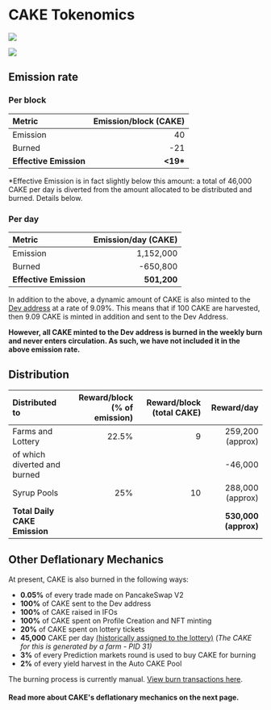# CAKE Tokenomics

![](../../.gitbook/assets/docs-masthead-17-%20%281%29.png)

![](https://gblobscdn.gitbook.com/assets%2F-MHREX7DHcljbY5IkjgJ%2F-MdWBpsghLyFdKQs0uy3%2F-MdXkqSDqNHouDkNCQc9%2Fen.png?alt=media&token=654d1773-74dd-44c1-b61f-d9a297ac8269)

## **Emission rate** <a id="emission-rate"></a>

### **Per block**

| **Metric** | **Emission/block \(CAKE\)** |
| :--- | ---: |
| Emission | 40 |
| Burned | -21 |
| **Effective Emission** | **&lt;19\*** |

\*Effective Emission is in fact slightly below this amount: a total of 46,000 CAKE per day is diverted from the amount allocated to be distributed and burned. Details below.

### Per day <a id="per-day"></a>

| **Metric** | **Emission/day \(CAKE\)** |
| :--- | ---: |
| Emission | 1,152,000 |
| Burned | -650,800 |
| **Effective Emission** | **501,200** |

In addition to the above, a dynamic amount of CAKE is also minted to the [Dev address](https://www.bscscan.com/address/0xd4cfec77cdc21573982ec85cf33cfde6cc677e74) at a rate of 9.09%. This means that if 100 CAKE are harvested, then 9.09 CAKE is minted in addition and sent to the Dev Address.

**However, all CAKE minted to the Dev address is burned in the weekly burn** **and never enters circulation. As such, we have not included it in the above emission rate.**

## Distribution <a id="distribution"></a>

| Distributed to | Reward/block \(% of emission\) | Reward/block \(total CAKE\) | Reward/day |
| :--- | ---: | ---: | ---: |
| Farms and Lottery | 22.5% | 9 | 259,200 \(approx\) |
| of which diverted and burned |  |  | -46,000 |
| Syrup Pools | 25% | 10 | 288,000 \(approx\) |
| **Total Daily CAKE Emission** |  |  | **530,000 \(approx\)** |

## **Other Deflationary Mechanics** <a id="other-deflationary-mechanics"></a>

At present, CAKE is also burned in the following ways:

* **0.05%** of every trade made on PancakeSwap V2
* **100%** of CAKE sent to the Dev address
* **100%** of CAKE raised in IFOs
* **100%** of CAKE spent on Profile Creation and NFT minting
* **20%** of CAKE spent on lottery tickets
* **45,000** CAKE per day [\(historically assigned to the lottery\)](https://voting.pancakeswap.finance/?_gl=1*1dkteh1*_ga*MTY0MzY3MjcwNi4xNjEzMDYyNDM0*_ga_334KNG3DMQ*MTYxMzA2NDQ5MS4yLjEuMTYxMzA2NTI2Ni4w#/pancake/proposal/QmTnWsuz2PJFZZmcN926ykeNXWNGKFboRcLNegmNwQdm8J) \(_The CAKE for this is generated by a farm - PID 31\)_
* **3%** of every Prediction markets round is used to buy CAKE for burning
* **2%** of every yield harvest in the Auto CAKE Pool

The burning process is currently manual. [View burn transactions here](https://bscscan.com/token/0x0e09fabb73bd3ade0a17ecc321fd13a19e81ce82?a=0x000000000000000000000000000000000000dead).

#### **Read more about CAKE's deflationary mechanics on the next page.** <a id="read-more-about-cakes-deflationary-mechanics-on-the-next-page"></a>

